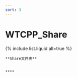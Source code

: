 ```yaml
---
sort: 3
---
```


# WTCPP_Share

{% include list.liquid all=true %}

```tip
**Share文件夹**


****


```